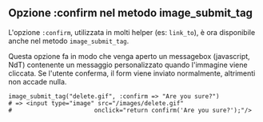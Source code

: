 ## Opzione :confirm nel metodo image\_submit\_tag

L'opzione `:confirm`, utilizzata in molti helper (es: `link_to`), è ora disponibile anche nel metodo `image_submit_tag`.

Questa opzione fa in modo che venga aperto un messagebox (javascript, NdT) contenente un messaggio personalizzato quando l'immagine viene cliccata. Se l'utente conferma, il form viene inviato normalmente, altrimenti non accade nulla.

	image_submit_tag("delete.gif", :confirm => "Are you sure?")
	# => <input type="image" src="/images/delete.gif" 
	#						onclick="return confirm('Are you sure?');"/>
